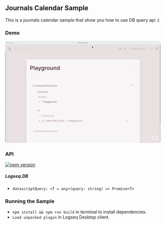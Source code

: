 ## Journals Calendar Sample

This is a journals calendar sample that show you how to use DB query api :)

### Demo

![demo](./demo.gif)

### API

[![npm version](https://badge.fury.io/js/%40logseq%2Flibs.svg)](https://badge.fury.io/js/%40logseq%2Flibs)

##### Logseq.DB

- `datascriptQuery: <T = any>(query: string) => Promise<T>`

### Running the Sample

- `npm install && npm run build` in terminal to install dependencies.
- `Load unpacked plugin` in Logseq Desktop client.
